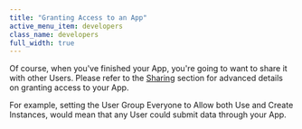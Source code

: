 ```yaml
---
title: "Granting Access to an App"
active_menu_item: developers
class_name: developers
full_width: true
---
```



Of course, when you've finished your App, you're going to want to share it with other Users. Please refer to the [Sharing](../../the-console/sharing) section for advanced details on granting access to your App.

For example, setting the User Group Everyone to Allow both Use and Create Instances, would mean that any User could submit data through your App.

